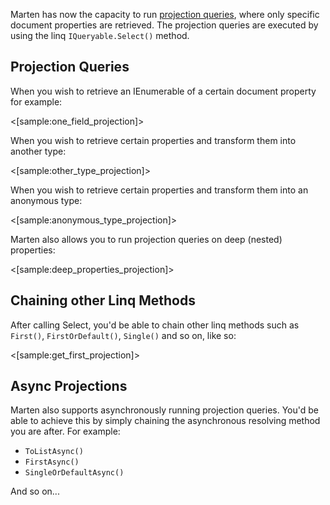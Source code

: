 <!--Title:Document Projections-->
<!--Url:projections-->

Marten has now the capacity to run [projection queries](https://en.wikipedia.org/wiki/Projection_(relational_algebra)), where only specific document properties are retrieved. The projection queries are executed by using the linq `IQueryable.Select()` method.

## Projection Queries

When you wish to retrieve an IEnumerable of a certain document property for example:

<[sample:one_field_projection]>

When you wish to retrieve certain properties and transform them into another type:

<[sample:other_type_projection]>

When you wish to retrieve certain properties and transform them into an anonymous type:

<[sample:anonymous_type_projection]>

Marten also allows you to run projection queries on deep (nested) properties:

<[sample:deep_properties_projection]>

## Chaining other Linq Methods

After calling Select, you'd be able to chain other linq methods such as `First()`, `FirstOrDefault()`, `Single()` and so on, like so:

<[sample:get_first_projection]>

## Async Projections

Marten also supports asynchronously running projection queries. You'd be able to achieve this by simply chaining the asynchronous resolving method you are after. For example:

* `ToListAsync()`
* `FirstAsync()`
* `SingleOrDefaultAsync()`

And so on...